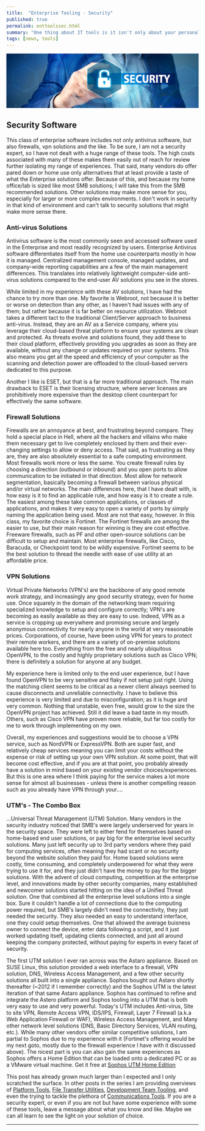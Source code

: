```yaml
---
title:  "Enterprise Tooling - Security"
published: true
permalink: enttoolssec.html
summary: "One thing about IT tools is it isn't only about your personal tools.  IT is first, and foremost, about enabling others to do their jobs safely, efficiently, and effectively.  To do that, requires a host of Enterprise Tools to ensure security, data integrity, and a functional environment for the business applications to function in.  This is another tooling post that reviews some of the Enterprise solutions I have used/implemented and why I liked them."
tags: [news, tools]
---
```


![alt text:  Security Banner][SecBanner]

## Security Software ##

This class of enterprise software includes not only antivirus software, but also firewalls, vpn solutions and the like. To be sure, I am not a security expert, so I have not dealt with a huge range of these tools. The high costs associated with many of these makes them easily out of reach for review further isolating my range of experiences. That said, many vendors do offer pared down or home use only alternatives that at least provide a taste of what the Enterprise solutions offer. Because of this, and because my home office/lab is sized like most SMB solutions; I will take this from the SMB recommended solutions.  Other solutions may make more sense for you, especially for larger or more complex environments. I don't work in security in that kind of environment and can't talk to security solutions that might make more sense there.

### Anti-virus Solutions ###

Antivirus software is the most commonly seen and accessed software used in the Enterprise and most readily recognized by users.  Enterprise Antivirus software differentiates itself from the home use counterparts mostly in how it is managed.  Centralized management console, managed updates, and company-wide reporting capabilities are a few of the main management differences. This translates into relatively lightweight computer-side anti-virus solutions compared to the end-user AV solutions you see in the stores.

While limited in my experience with these AV solutions, I have had the chance to try more than one. My favorite is Webroot, not because it is better or worse on detection than any other, as I haven't had issues with any of them; but rather because it is far better on resource utilization.  Webroot takes a different tact to the traditional Client/Server approach to business anti-virus. Instead, they are an AV as a Service company, where you leverage their cloud-based threat platform to ensure your systems are clean and protected. As threats evolve and solutions found, they add these to their cloud platform, effectively providing you upgrades as soon as they are available, without any change or updates required on your systems.  This also means you get all the speed and efficiency of your computer as the scanning and detection power are offloaded to the cloud-based servers dedicated to this purpose.

Another I like is ESET, but that is a far more traditional approach. The main drawback to ESET is their licensing structure, where server licenses are prohibitively more expensive than the desktop client counterpart for effectively the same software.

### Firewall Solutions ###

Firewalls are an annoyance at best, and frustrating beyond compare. They hold a special place in Hell, where all the hackers and villains who make them necessary get to live completely enclosed by them and their ever-changing settings to allow or deny access.  That said, as frustrating as they are, they are also absolutely essential to a safe computing environment.  Most firewalls work more or less the same.  You create firewall rules by choosing a direction (outbound or inbound) and you open ports to allow communication to be initiated in that direction.  Most allow for network segmentation, basically becoming a firewall between various physical and/or virtual networks.  The main differences here, that I have dealt with, is how easy is it to find an applicable rule, and how easy is it to create a rule.  The easiest among these take common applications, or classes of applications, and makes it very easy to open a variety of ports by simply naming the application being used. Most are not that easy, however. In this class, my favorite choice is Fortinet. The Fortinet firewalls are among the easier to use, but their main reason for winning is they are cost effective.  Freeware firewalls, such as PF and other open-source solutions can be difficult to setup and maintain.  Most enterprise firewalls, like Cisco, Baracuda, or Checkpoint tend to be wildly expensive.  Fortinet seems to be the best solution to thread the needle with ease of use utility at an affordable price.

### VPN Solutions ###

Virtual Private Networks (VPN's) are the backbone of any good remote work strategy, and increasingly any good security strategy, even for home use. Once squarely in the domain of the networking team requiring specialized knowledge to setup and configure correctly; VPN's are becoming as easily available as they are easy to use. Indeed, VPN as a service is cropping up everywhere and promising secure and largely anonymous connectivity for nearly anyone in the world at very reasonable prices. Corporations, of course, have been using VPN for years to protect their remote workers, and there are a variety of on-premise solutions available here too.  Everything from the free and nearly ubiquitous OpenVPN, to the costly and highly proprietary solutions such as Cisco VPN; there is definitely a solution for anyone at any budget.  

My experience here is limited only to the end user experience, but I have found OpenVPN to be very sensitive and flaky if not setup just right.  Using the matching client seems to be critical as a newer client always seemed to cause disconnects and unreliable connectivity.  I have to believe this experience is very limited and due to misconfiguration; as it is huge and very common.  Nothing that unstable, even free, would grow to the size the OpenVPN project has achieved.  Still it did leave a bad taste in my mouth.  Others, such as Cisco VPN have proven more reliable, but far too costly for me to work through implementing on my own.

Overall, my experiences and suggestions would be to choose a VPN service, such as NordVPN or ExpressVPN.  Both are super fast, and relatively cheap services meaning you can limit your costs without the expense or risk of setting up your own VPN solution.  At some point, that will become cost effective, and if you are at that point, you probably already have a solution in mind based on your existing vendor choices/experiences.  But this is one area where I think paying for the service makes a lot more sense for almost all businesses - unless there is another compelling reason such as you already have VPN through your....

### UTM's - The Combo Box ###

...Universal Threat Management (UTM) Solution. Many vendors in the security industry noticed that SMB's were largely underserved for years in the security space. They were left to either fend for themselves based on home-based end user solutions, or pay big for the enterprise level security solutions. Many just left security up to 3rd party vendors where they paid for computing services, often meaning they had scant or no security beyond the website solution they paid for. Home based solutions were costly, time consuming, and completely underpowered for what they were trying to use it for, and they just didn't have the money to pay for the bigger solutions.  With the advent of cloud computing, competition at the enterprise level, and innovations made by other security companies, many established and newcomer solutions started hitting on the idea of a Unified Threat solution.  One that combined all the enterprise level solutions into a single box.  Sure it couldn't handle a lot of connections due to the computing power required, but SMB's largely didn't need the connectivity, they just needed the security.  They also needed an easy to understand interface, one they could setup themselves.  One that allowed the average buisness owner to connect the device, enter data following a script, and it just worked updating itself, updating clients connected, and just all around keeping the company protected, without paying for experts in every facet of security.

The first UTM solution I ever ran across was the Astaro appliance. Based on SUSE Linux, this solution provided a web interface to a firewall, VPN solution, DNS, Wireless Access Management, and a few other security solutions all built into a single appliance.  Sophos bought out Astaro shortly thereafter (~2012 if I remember correctly) and the Sophos UTM is the latest iteration of that same Astaro appliance.  Sophos has continued to refine and integrate the Astero platform and Sophos tooling into a UTM that is both very easy to use and very powerful.  Today's UTM includes Anti-virus, Site to site VPN, Remote Access VPN, IDS/IPS, Firewall, Layer 7 Firewall (a.k.a Web Application Firewall or WAF), Wireless Access Management, and Many other network level solutions (DNS, Basic Directory Services, VLAN routing, etc.).  While many other vendors offer similar competitive solutions, I am partial to Sophos due to my experience with it (Fortinet's offering would be my next goto, mostly due to the firewall experience I have with it discussed above).  The nicest part is you can also gain the same experiences as Sophos offers a Home Edition that can be loaded onto a dedicated PC or as a VMware virtual machine. Get it free at [Sophos UTM Home Edition](https://www.sophos.com/en-us/products/free-tools/sophos-utm-home-edition.aspx)

This post has already grown much larger than I expected and I only scratched the surface.  In other posts in the series I am providing overviews of [Platform Tools](./enttoolsplatform.html), [File Transfer Utilities](./enttoolsfiles.html), [Development Team Tooling](./enttoolsdev.html), and even the trying to tackle the plethora of [Communications Tools](./enttoolscom.html).  If you are a security expert, or even if you are not but have some experience with some of these tools, leave a message about what you know and like.  Maybe we can all learn to see the light on your solution of choice.

---
[SecBanner]: images/secbanner.jpg "Security Banner"